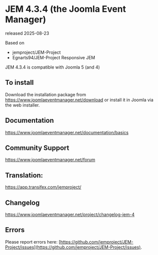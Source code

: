 # JEM 4.3.4 (the Joomla Event Manager)
released 2025-08-23

Based on
- jemproject/JEM-Project
- Egnarts94/JEM-Project Responsive JEM

JEM 4.3.4 is compatible with Joomla 5 (and 4)

## To install
Download the installation package from https://www.joomlaeventmanager.net/download or install it in Joomla via the web installer.

## Documentation
https://www.joomlaeventmanager.net/documentation/basics

## Community Support
https://www.joomlaeventmanager.net/forum

## Translation:
https://app.transifex.com/jemproject/

## Changelog
https://www.joomlaeventmanager.net/project/changelog-jem-4

## Errors
Please report errors here: [https://github.com/jemproject/JEM-Project/issues](https://github.com/jemproject/JEM-Project/issues).

